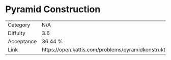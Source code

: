 # Pyramid Construction

<table>
    <tr>
        <td>Category</td>
        <td>N/A</td>
    </tr>
    <tr>
        <td>Diffulty</td>
        <td>3.6</td>
    </tr>
    <tr>
        <td>Acceptance</td>
        <td>36.44 %</td>
    </tr>
    <tr>
        <td>Link</td>
        <td>https://open.kattis.com/problems/pyramidkonstruktion</td>
    </tr>
</table>